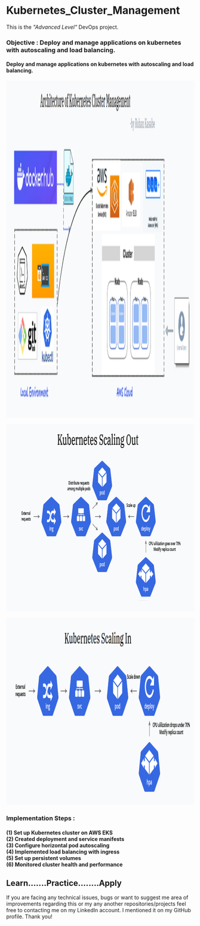 # Kubernetes_Cluster_Management

This is the *"Advanced Level"* DevOps project.

<h3>Objective : Deploy and manage applications on kubernetes with autoscaling and load balancing.</h3> <h4>Deploy and manage applications on kubernetes with autoscaling and load balancing.</h4>

<p align= "center"><img src="https://github.com/ROHAN0011/Kubernetes_Cluster_Management/blob/main/Architecture%20of%20Kubernetes%20Cluster%20Management.png" width="1000" height="900"></p>

<p align= "center"><img src="https://github.com/ROHAN0011/Kubernetes_Cluster_Management/blob/main/Kubernetes%20Scaling%20Out.png" width="700" height="500"></p>

<p align= "center"><img src="https://github.com/ROHAN0011/Kubernetes_Cluster_Management/blob/main/Kubernetes%20Scaling%20In.png" width="700" height="500"></p>

<h3>Implementation Steps :</h3>
<h4>(1) Set up Kubernetes cluster on AWS EKS</br>
(2) Created deployment and service manifests</br>
(3) Configure horizontal pod autoscaling</br>
(4) Implemented load balancing with ingress</br>
(5) Set up persistent volumes</br>
(6) Monitored cluster health and performance</h4>


<h2>Learn.......Practice........Apply</h2>

If you are facing any technical issues, bugs or want to suggest me area of improvements regarding this or my any another repositories/projects feel free to contacting me on my LinkedIn account. I mentioned it on my GitHub profile. Thank you!
